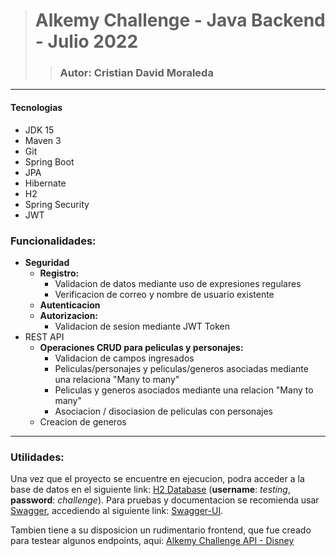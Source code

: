 > # Alkemy Challenge - Java Backend - Julio 2022
>> ### Autor: Cristian David Moraleda
---
#### Tecnologias
* JDK 15
* Maven 3
* Git
* Spring Boot
* JPA
* Hibernate
* H2
* Spring Security
* JWT
### Funcionalidades:
- **Seguridad**
    - **Registro:**
      - Validacion de datos mediante uso de expresiones regulares 
      - Verificacion de correo y nombre de usuario existente
    - **Autenticacion**
    - **Autorizacion:**
      - Validacion de sesion mediante JWT Token
- REST API
  - **Operaciones CRUD para peliculas y personajes:**
    - Validacion de campos ingresados 
    - Peliculas/personajes y peliculas/generos asociadas mediante una relaciona "Many to many"
    - Peliculas y generos asociados mediante una relacion "Many to many"
    - Asociacion / disociasion de peliculas con personajes
  - Creacion de generos

---
### Utilidades:
Una vez que el proyecto se encuentre en ejecucion, podra acceder a la base de datos en el siguiente link:
<a href=http://localhost:8080/h2/ terget=_blank >H2 Database</a> (**username**: *testing*, **password**: *challenge*).
Para pruebas y documentacion se recomienda usar <a href=https://swagger.io/ target=_blank>Swagger</a>,
accediendo al siguiente link:
<a href=http://localhost:8080/swagger-ui/index.html target=_blank >Swagger-UI</a>.

Tambien tiene a su disposicion un rudimentario frontend, que fue creado para testear algunos endpoints, aqui:
<a href=http://localhost:8080/> Alkemy Challenge API - Disney </a>
